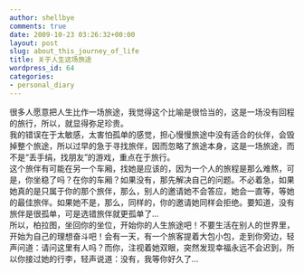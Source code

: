 ```yaml
---
author: shellbye
comments: true
date: 2009-10-23 03:26:32+00:00
layout: post
slug: about_this_journey_of_life
title: 关于人生这场旅途
wordpress_id: 64
categories:
- personal_diary
---
```


很多人愿意把人生比作一场旅途，我觉得这个比喻是很恰当的，这是一场没有回程的旅行，所以，就显得弥足珍贵。  
我的错误在于太敏感，太害怕孤单的感觉，担心慢慢旅途中没有适合的伙伴，会毁掉整个旅途，所以过早的急于寻找旅伴，因而忽略了旅途本身，这是一场旅途，而不是“丢手绢，找朋友”的游戏，重点在于旅行。  
这个旅伴有可能在另一个车厢，找她是应该的，因为一个人的旅程是那么难熬，可是，你坐稳了吗？在你的车厢？如果没有，那先解决自己的问题。不必着急，如果她真的是只属于你的那个旅伴，那么，别人的邀请她不会答应，她会一直等，等她的最佳旅伴。如果她不是，那么，同样的，你的邀请她同样会拒绝。要知道，没有旅伴是很孤单，可是选错旅伴就更孤单了…  
所以，柏拉图，坐回你的坐位，开始你的人生旅途吧！不要生活在别人的世界里，开始为自己的理想奋斗吧！会有一天，有一个旅客提着大包小包，走到你旁边，轻声问道：请问这里有人吗？而你，注视着她双眼，突然发现幸福永远不会迟到，所以你接过她的行李，轻声说道：没有，我等你好久了…
